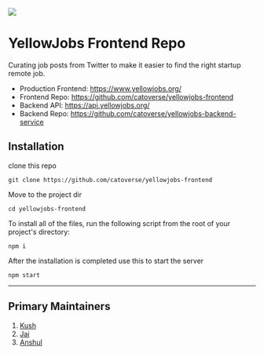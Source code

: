![](https://www.yellowjobs.org/preview.png)

# YellowJobs Frontend Repo

Curating job posts from Twitter to make it easier to find the right startup remote job.


- Production Frontend: https://www.yellowjobs.org/
- Frontend Repo: https://github.com/catoverse/yellowjobs-frontend
- Backend API: https://api.yellowjobs.org/
- Backend Repo: https://github.com/catoverse/yellowjobs-backend-service



## Installation
clone this repo
```
git clone https://github.com/catoverse/yellowjobs-frontend
```

Move to the project dir
```
cd yellowjobs-frontend
```
To install all of the files, run the following script from the root of your project's directory:

```
npm i
```

After the installation is completed use this to start the server
```
npm start
```
---

## Primary Maintainers

1. [Kush](https://twitter.com/kush_mish_)
2. [Jai](https://jaisharma.dev/)
3. [Anshul](https://twitter.com/anshulagx)
